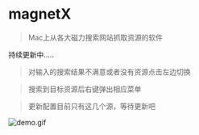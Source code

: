 # magnetX


> Mac上从各大磁力搜索网站抓取资源的软件

持续更新中.....

> 对输入的搜索结果不满意或者没有资源点击左边切换

> 搜索到目标资源后右键弹出相应菜单

> 更新配置目前只有这几个源，等待更新吧



![demo.gif](https://github.com/youusername/magnetX/blob/master/image.gif)
